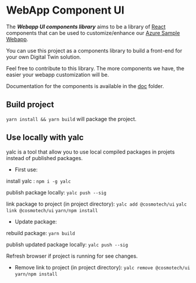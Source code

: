 # WebApp Component UI

The **_Webapp UI components library_** aims to be a library of [React](https://reactjs.org/) components that can be used to customize/enhance our [Azure Sample Webapp](https://github.com/Cosmo-Tech/azure-sample-webapp).

You can use this project as a components library to build a front-end for your own Digital Twin solution.

Feel free to contribute to this library.
The more components we have, the easier your webapp customization will be.

Documentation for the components is available in the [doc](https://github.com/Cosmo-Tech/webapp-component-ui/tree/main/doc) folder.

## Build project

`yarn install && yarn build` will package the project.

## Use locally with yalc

yalc is a tool that allow you to use local compiled packages in projets instead of published packages.

- First use:

install yalc :
`npm i -g yalc`

publish package locally:
`yalc push --sig`

link package to project (in project directory):
`yalc add @cosmotech/ui`
`yalc link @cosmotech/ui`
`yarn/npm install`

- Update package:

rebuild package:
`yarn build`

publish updated package locally:
`yalc push --sig`

Refresh browser if project is running for see changes.

- Remove link to project (in project directory):
  `yalc remove @cosmotech/ui`
  `yarn/npm install`
